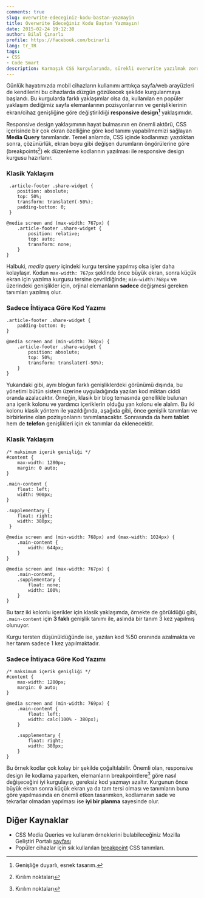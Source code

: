 ```yaml
---
comments: true
slug: overwrite-edeceginiz-kodu-bastan-yazmayin
title: Overwrite Edeceğiniz Kodu Baştan Yazmayın!
date: 2015-02-24 19:12:30
author: Bilal Çınarlı
profile: https://facebook.com/bcinarli
lang: tr_TR
tags:
- CSS
- Code Smart
description: Karmaşık CSS kurgularında, sürekli overwrite yazılmak zorunda kalınır. Halbuki CSS kurgusu düzgün yapıldığında daha sade ve kolay kontrol edilebilir bir yapıya sahip olursunuz.
---
```

Günlük hayatımızda mobil cihazların kullanımı arttıkça sayfa/web arayüzleri de kendilerini bu cihazlarda düzgün gözükecek şekilde kurgulanmaya başlandı. Bu kurgularda farklı yaklaşımlar olsa da, kullanılan en popüler yaklaşım dediğimiz sayfa elemanlarının pozisyonlarının ve genişliklerinin ekran/cihaz genişliğine göre değiştirildiği __responsive design[^1]__ yaklaşımıdır.

Responsive design yaklaşımının hayat bulmasının en önemli aktörü, CSS içerisinde bir çok ekran özelliğine göre kod tanımı yapabilmemizi sağlayan __Media Query__ tanımlarıdır. Temel anlamda, CSS içinde kodlarımızı yazdıktan sonra, çözünürlük, ekran boyu gibi değişen durumların öngörülerine göre (breakpoints[^2]) ek düzenleme kodlarının yazılması ile responsive design kurgusu hazırlanır.

### Klasik Yaklaşım
``` {.language-css}
 .article-footer .share-widget {
    position: absolute;
    top: 50%;
    transform: translateY(-50%);
    padding-bottom: 0;
 }

@media screen and (max-width: 767px) {
    .article-footer .share-widget {
        position: relative;
        top: auto;
        transform: none;
    }
}
```

Halbuki, _media query_ içindeki kurgu tersine yapılmış olsa işler daha kolaylaşır. Kodun `max-width: 767px` şeklinde önce büyük ekran, sonra küçük ekran için yazılma kurgusu tersine çevrildiğinde; `min-width:768px` ve üzerindeki genişlikler için, orjinal elemanların __sadece__ değişmesi gereken tanımları yazılmış olur.

### Sadece İhtiyaca Göre Kod Yazımı
``` {.language-css}
.article-footer .share-widget {
    padding-bottom: 0;
}

@media screen and (min-width: 768px) {
    .article-footer .share-widget {
        position: absolute;
        top: 50%;
        transform: translateY(-50%);
    }
}
```

Yukarıdaki gibi, aynı bloğun farklı genişliklerdeki görünümü dışında, bu yönetimi bütün sistem üzerine uyguladığında yazılan kod miktarı ciddi oranda azalacaktır. Örneğin, klasik bir blog temasında genellikle bulunan ana içerik kolonu ve yardımcı içeriklerin olduğu yan kolonu ele alalım. Bu iki kolonu klasik yöntem ile yazıldığında, aşağıda gibi, önce genişlik tanımları ve birbirlerine olan pozisyonlarını tanımlanacaktır. Sonrasında da hem __tablet__ hem de __telefon__ genişlikleri için ek tanımlar da eklenecektir.

### Klasik Yaklaşım
``` {.language-css}
/* maksimum içerik genişliği */
#content {
    max-width: 1280px;
    margin: 0 auto;
}

.main-content {
    float: left;
    width: 900px;
}

.supplementary {
    float: right;
    width: 380px;
 }

@media screen and (min-width: 768px) and (max-width: 1024px) {
    .main-content {
        width: 644px;
    }
}

@media screen and (max-width: 767px) {
    .main-content,
    .supplementary {
        float: none;
        width: 100%;
    }
}
```

Bu tarz iki kolonlu içerikler için klasik yaklaşımda, örnekte de görüldüğü gibi, `.main-content` için __3 faklı__ genişlik tanımı ile, aslında bir tanım 3 kez yapılmış olunuyor. 

Kurgu tersten düşünüldüğünde ise, yazılan kod %50 oranında azalmakta ve her tanım sadece 1 kez yapılmaktadır.

### Sadece İhtiyaca Göre Kod Yazımı
``` {.language-css}
/* maksimum içerik genişliği */
#content {
    max-width: 1280px;
    margin: 0 auto;
}

@media screen and (min-width: 769px) {
    .main-content {
        float: left;
        width: calc(100% - 380px);
    }

    .supplementary {
        float: right;
        width: 380px;
    }
}
```

Bu örnek kodlar çok kolay bir şekilde çoğaltılabilir. Önemli olan, responsive design ile kodlama yaparken, elemanların breakpointlere[^2] göre nasıl değişeceğini iyi kurgulayıp, gereksiz kod yazmayı azaltır. Kurgunun önce büyük ekran sonra küçük ekran ya da tam tersi olması ve tanımların buna göre yapılmasında en önemli etken tasarımken, kodlamanın sade ve tekrarlar olmadan yapılması ise __iyi bir planma__ sayesinde olur.

## Diğer Kaynaklar
- CSS Media Queries ve kullanım örneklerini bulabileceğiniz Mozilla Geliştiri Portalı [sayfası](https://developer.mozilla.org/en-US/docs/Web/Guide/CSS/Media_queries)
- Popüler cihazlar için sık kullanılan [breakpoint](http://responsivedesign.is/develop/browser-feature-support/media-queries-for-common-device-breakpoints) CSS tanımları.

[^1]: Genişliğe duyarlı, esnek tasarım.
[^2]: Kırılım noktaları